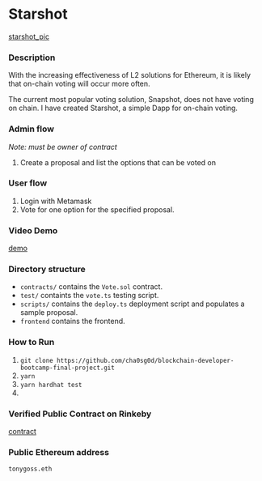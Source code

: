 # Starshot
[starshot_pic](pic.png)

### Description
With the increasing effectiveness of L2 solutions for Ethereum, it is likely that on-chain voting will occur more often.

The current most popular voting solution, Snapshot, does not have voting on chain.
I have created Starshot, a simple Dapp for on-chain voting.

### Admin flow
*Note: must be owner of contract*
1. Create a proposal and list the options that can be voted on

### User flow
1. Login with Metamask
2. Vote for one option for the specified proposal.

### Video Demo
[demo](https://youtu.be/p1juVNKOWVU)

### Directory structure
- `contracts/` contains the `Vote.sol` contract.
- `test/` containts the `vote.ts` testing script.
- `scripts/` contains the `deploy.ts` deployment script and populates a sample proposal.
- `frontend` contains the frontend.

### How to Run 
1. `git clone https://github.com/cha0sg0d/blockchain-developer-bootcamp-final-project.git`
2. `yarn`
3. `yarn hardhat test`
4. 

### Verified Public Contract on Rinkeby
[contract](https://rinkeby.etherscan.io/address/0x697E6d5f8053Af5AeE6cD6f7eCEb81764CfCB84f)

### Public Ethereum address
`tonygoss.eth`




